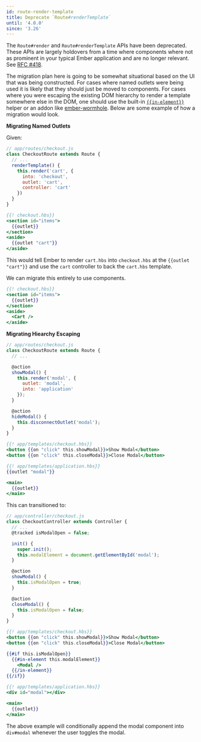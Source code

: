 ```yaml
---
id: route-render-template
title: Deprecate `Route#renderTemplate`
until: '4.0.0'
since: '3.26'
---
```


The `Route#render` and `Route#renderTemplate` APIs have been deprecated. These APIs are largely holdovers from a time where components where not as prominent in your typical Ember application and are no longer relevant. See [RFC #418](https://emberjs.github.io/rfcs/0418-deprecate-route-render-methods.html).

The migration plan here is going to be somewhat situational based on the UI that was being constructed. For cases where named outlets were being used it is likely that they should just be moved to components. For cases where you were escaping the existing DOM hierarchy to render a template somewhere else in the DOM, one should use the built-in [`{{in-element}}`](https://api.emberjs.com/ember/release/classes/Ember.Templates.helpers/methods/in-element?anchor=in-element) helper or an addon like [ember-wormhole](https://github.com/yapplabs/ember-wormhole). Below are some example of how a migration would look.

__Migrating Named Outlets__

Given:

```js
// app/routes/checkout.js
class CheckoutRoute extends Route {
  // ...
  renderTemplate() {
    this.render('cart', {
      into: 'checkout',
      outlet: 'cart',
      controller: 'cart'
    })
  }
}
```

```hbs
{{! checkout.hbs}}
<section id="items">
  {{outlet}}
</section>
<aside>
  {{outlet "cart"}}
</aside>
```

This would tell Ember to render `cart.hbs` into `checkout.hbs` at the `{{outlet "cart"}}` and use the `cart` controller to back the `cart.hbs` template.

We can migrate this entirely to use components.

```hbs
{{! checkout.hbs}}
<section id="items">
  {{outlet}}
</section>
<aside>
  <Cart />
</aside>
```

__Migrating Hiearchy Escaping__

```js
// app/routes/checkout.js
class CheckoutRoute extends Route {
  // ...

  @action
  showModal() {
    this.render('modal', {
      outlet: 'modal',
      into: 'application'
    });
  }

  @action
  hideModal() {
    this.disconnectOutlet('modal');
  }
}
```

```hbs
{{! app/templates/checkout.hbs}}
<button {{on "click" this.showModal}}>Show Modal</button>
<button {{on "click" this.closeModal}}>Close Modal</button>
```

```hbs
{{! app/templates/application.hbs}}
{{outlet "modal"}}

<main>
  {{outlet}}
</main>
```

This can transitioned to:

```js
// app/controller/checkout.js
class CheckoutController extends Controller {
  // ...
  @tracked isModalOpen = false;

  init() {
    super.init();
    this.modalElement = document.getElementById('modal');
  }

  @action
  showModal() {
    this.isModalOpen = true;
  }

  @action
  closeModal() {
    this.isModalOpen = false;
  }
}
```

```hbs
{{! app/templates/checkout.hbs}}
<button {{on "click" this.showModal}}>Show Modal</button>
<button {{on "click" this.closeModal}}>Close Modal</button>

{{#if this.isModalOpen}}
  {{#in-element this.modalElement}}
    <Modal />
  {{/in-element}}
{{/if}}
```

```hbs
{{! app/templates/application.hbs}}
<div id="modal"></div>

<main>
  {{outlet}}
</main>
```

The above example will conditionally append the modal component into `div#modal` whenever the user toggles the modal.